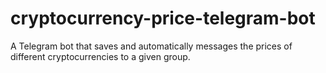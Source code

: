 # cryptocurrency-price-telegram-bot
A Telegram bot that saves and automatically messages the prices of different cryptocurrencies to a given group.
